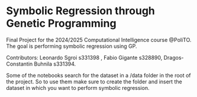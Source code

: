 # Symbolic Regression through Genetic Programming

Final Project for the 2024/2025 Computational Intelligence course @PoliTO.
The goal is performing symbolic regression using GP.  

Contributors: Leonardo Sgroi s331398 , Fabio Gigante s328890, Dragos-Constantin Buhnila s331394.  

Some of the notebooks search for the dataset in a /data folder in the root of the project. So to use
them make sure to create the folder and insert the dataset in which you want to perform 
symbolic regression.
